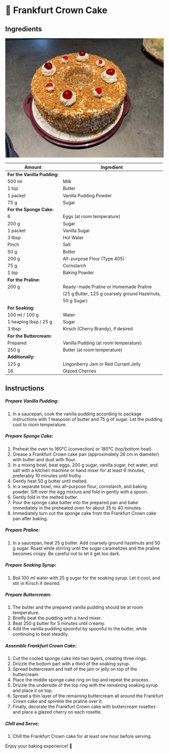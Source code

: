 # :birthday: Frankfurt Crown Cake

## Ingredients

![picture of a frankfurt corwn cake](../assets/frankfurter.jpg)

| Amount          | Ingredient                                          |
|-----------------|-----------------------------------------------------|
| **For the Vanilla Pudding:**                                   |
| 500 ml          | Milk                                                |
| 1 tsp           | Butter                                              |
| 1 packet        | Vanilla Pudding Powder                             |
| 75 g            | Sugar                                               |
| **For the Sponge Cake:**                                      |
| 6               | Eggs (at room temperature)                          |
| 200 g           | Sugar                                               |
| 1 packet        | Vanilla Sugar                                       |
| 3 tbsp          | Hot Water                                           |
| Pinch           | Salt                                                |
| 50 g            | Butter                                              |
| 200 g           | All-purpose Flour (Type 405)                        |
| 75 g            | Cornstarch                                          |
| 1 tsp           | Baking Powder                                       |
| **For the Praline:**                                          |
| 200 g           | Ready-made Praline or Homemade Praline              |
|                 | (25 g Butter, 125 g coarsely ground Hazelnuts,      |
|                 | 50 g Sugar)                                         |
| **For Soaking:**                                               |
| 100 ml / 100 g  | Water                                               |
| 1 heaping tbsp / 25 g | Sugar                                         |
| 3 tbsp          | Kirsch (Cherry Brandy), if desired                  |
| **For the Buttercream:**                                      |
| Prepared        | Vanilla Pudding (at room temperature)               |
| 250 g           | Butter (at room temperature)                        |
| **Additionally:**                                              |
| 125 g           | Lingonberry Jam or Red Currant Jelly                |
| 16              | Glazed Cherries                                     |

## Instructions

##### Prepare Vanilla Pudding:
1. In a saucepan, cook the vanilla pudding according to package instructions with 1 teaspoon of butter and 75 g of sugar. Let the pudding cool to room temperature.

##### Prepare Sponge Cake:
1. Preheat the oven to 160°C (convection) or 180°C (top/bottom heat).
2. Grease a Frankfurt Crown cake pan (approximately 26 cm in diameter) with butter and dust with flour.
3. In a mixing bowl, beat eggs, 200 g sugar, vanilla sugar, hot water, and salt with a kitchen machine or hand mixer for at least 6 minutes, preferably 10 minutes until frothy.
4. Gently heat 50 g butter until melted.
5. In a separate bowl, mix all-purpose flour, cornstarch, and baking powder. Sift over the egg mixture and fold in gently with a spoon.
6. Gently fold in the melted butter.
7. Pour the sponge cake batter into the prepared pan and bake immediately in the preheated oven for about 35 to 40 minutes.
8. Immediately turn out the sponge cake from the Frankfurt Crown cake pan after baking.

##### Prepare Praline:
1. In a saucepan, heat 25 g butter. Add coarsely ground hazelnuts and 50 g sugar. Roast while stirring until the sugar caramelizes and the praline becomes crispy. Be careful not to let it get too dark.

##### Prepare Soaking Syrup:
1. Boil 100 ml water with 25 g sugar for the soaking syrup. Let it cool, and stir in Kirsch if desired.

##### Prepare Buttercream:
1. The butter and the prepared vanilla pudding should be at room temperature.
2. Briefly beat the pudding with a hand mixer.
3. Beat 250 g butter for 5 minutes until creamy.
4. Add the vanilla pudding spoonful by spoonful to the butter, while continuing to beat steadily.

##### Assemble Frankfurt Crown Cake:
1. Cut the cooled sponge cake into two layers, creating three rings.
2. Drizzle the bottom part with a third of the soaking syrup.
3. Spread buttercream and half of the jam or jelly on top of the buttercream.
4. Place the middle sponge cake ring on top and repeat the process.
5. Drizzle the underside of the top ring with the remaining soaking syrup and place it on top.
6. Spread a thin layer of the remaining buttercream all around the Frankfurt Crown cake and sprinkle the praline over it.
7. Finally, decorate the Frankfurt Crown cake with buttercream rosettes and place a glazed cherry on each rosette.

##### Chill and Serve:
1. Chill the Frankfurt Crown cake for at least one hour before serving.

Enjoy your baking experience! :cake:
